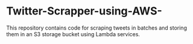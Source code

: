 # Twitter-Scrapper-using-AWS-
This repository contains code for scraping tweets in batches and storing them in an S3 storage bucket using Lambda services.
